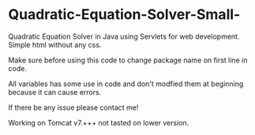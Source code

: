 # Quadratic-Equation-Solver-Small-
Quadratic Equation Solver in Java using Servlets for web development. Simple html without any css.


Make sure before using this code to change package name on first line in code.

All variables has some use in code and don't modfied them at beginning because it can cause errors.

If there be any issue please contact me!

Working on Tomcat v7.+++ not tasted on lower version.
